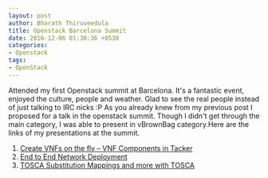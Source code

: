 ```yaml
---
layout: post
author: Bharath Thiruveedula
title: Openstack Barcelona Summit
date: 2016-12-06 01:30:36 +0530
categories:
- Openstack
tags:
- OpenStack
---
```


Attended my first Openstack summit at Barcelona. It's a fantastic event, enjoyed the culture, people and weather. Glad to see the real people instead of just talking to IRC nicks :P As you already knew from my previous post I proposed for a talk in the openstack summit. Though I didn't get through the main category, I was able to present in vBrownBag category.Here are the links of my presentations at the summit.

  1. [Create VNFs on the fly – VNF Components in Tacker](https://www.youtube.com/watch?v=90R8hxkPqYs)
  2. [End to End Network Deployment](https://www.youtube.com/watch?v=ZFgLTlDFJjQ)
  3. [TOSCA Substitution Mappings and more with TOSCA](https://www.youtube.com/watch?v=83ATiSaeNMY)
